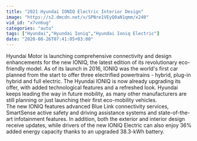 ```yaml
---
title: "2021 Hyundai IONIQ Electric Interior Design"
image: "https://s2.dmcdn.net/v/SPNre1VEyQ0aN1qmm/x240"
vid_id: "x7vn6ug"
categories: "auto"
tags: ["Hyundai","Hyundai Ioniq","Hyundai Ioniq Electric"]
date: "2020-08-26T07:41:05+03:00"
---
```

Hyundai Motor is launching comprehensive connectivity and design enhancements for the new IONIQ, the latest edition of its revolutionary eco-friendly model. As of its launch in 2016, IONIQ was the world's first car planned from the start to offer three electrified powertrains - hybrid, plug-in hybrid and full electric. The Hyundai IONIQ is now already upgrading its offer, with added technological features and a refreshed look. Hyundai keeps leading the way in future mobility, as many other manufacturers are still planning or just launching their first eco-mobility vehicles.  <br>The new IONIQ features advanced Blue Link connectivity services, SmartSense active safety and driving assistance systems and state-of-the-art infotainment features. In addition, both the exterior and interior design receive updates, while drivers of the new IONIQ Electric can also enjoy 36% added energy capacity thanks to an upgraded 38.3-kWh battery.
